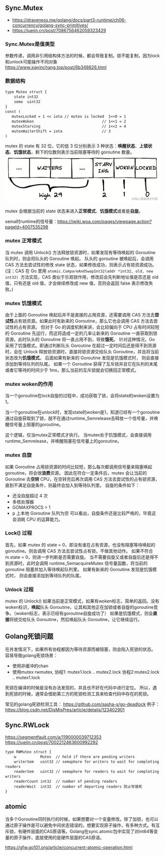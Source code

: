 ## Sync.Mutex

- https://draveness.me/golang/docs/part3-runtime/ch06-concurrency/golang-sync-primitives/
- https://juejin.cn/post/7086756462059323429

### Sync.Mutex是值类型
参数传递，调用非引用结构体方法的时候，都会导致复制。锁不能复制，因为lock和unlock可能操作不同对象
https://www.xiayinchang.top/post/6b348626.html

### 数据结构
``` 
type Mutex struct {
    state int32
    sema  uint32
}
const (
   mutexLocked = 1 << iota // mutex is locked  1<<0 = 1
   mutexWoken    							// 1<<1 = 2
   mutexStarving 							// 1<<2 = 4
   mutexWaiterShift = iota				    // 3
)
```
mutex 的 state 有 32 位，它的低 3 位分别表示 3 种状态：**唤醒状态**、**上锁状态**、**饥饿状态**，剩下的位数则表示当前阻塞等待的 goroutine 数量。
![alt text](image-21.png)

mutex 会根据当前的 state 状态来进入**正常模式**、**饥饿模式**或者是**自旋**。

sema时runtime的信号量：https://iwiki.woa.com/pages/viewpage.action?pageId=4007535298

### mutex 正常模式
当 mutex 调用 Unlock() 方法释放锁资源时，如果发现有等待唤起的 Goroutine 队列时，则会将队头的 Goroutine 唤起。
队头的 goroutine 被唤起后，会调用 CAS 方法去尝试性的修改 state 状态，如果修改成功，则表示占有锁资源成功。
(注：CAS 在 Go 里用 `atomic.CompareAndSwapInt32(addr *int32, old, new int32) `方法实现，CAS 类似于乐观锁作用，修改前会先判断地址值是否还是 old 值，只有还是 old 值，才会继续修改成 new 值，否则会返回 false 表示修改失败。)

### mutex 饥饿模式
由于上面的 Goroutine 唤起后并不是直接的占用资源，还需要调用 CAS 方法去**尝试性**占有锁资源。如果此时有新来的 Goroutine，那么它也会调用 CAS 方法去尝试性的占有资源。
但对于 Go 的调度机制来讲，会比较偏向于 CPU 占有时间较短的 Goroutine 先运行，而这将造成一定的几率让新来的 Goroutine 一直获取到锁资源，此时队头的 Goroutine 将一直占用不到，导致**饿死**。
针对这种情况，Go 采用了饥饿模式。即通过判断队头 Goroutine 在超过一定时间后还是得不到资源时，会在 Unlock 释放锁资源时，直接将锁资源交给队头 Goroutine，并且将当前状态改为**饥饿模式**。
后面如果有新来的 Goroutine 发现是饥饿模式时， 则会直接添加到等待队列的队尾。
如果一个 Goroutine 获得了互斥锁并且它在队列的末尾或者它等待的时间少于 1ms，那么当前的互斥锁就会切换回正常模式。

### mutex woken的作用

当一个goroutine在lock自旋的过程中，成功获取了锁，会将state的woken设置为1。

当一个goroutine在unlock时，发现state的woken是1，知道已经有一个goroutine通过自旋获取到了锁，就不在通过runtime_Semrelease去释放一个信号量，并唤醒信号量上阻塞的goroutine。

这个逻辑，仅当mutex正常模式才执行。 当mutex处于饥饿模式，会直接调用runtime_Semrelease，并唤醒阻塞在信号量上的goroutine。



### mutex 自旋
如果 Goroutine 占用锁资源的时间比较短，那么每次都调用信号量来阻塞唤起 goroutine，将会很**浪费**资源。
因此在符合一定条件后，mutex 会让当前的 Goroutine 去**空转** CPU，在空转完后再次调用 CAS 方法去尝试性的占有锁资源，直到不满足自旋条件，则最终会加入到等待队列里。
自旋的条件如下：

- 还没自旋超过 4 次
- 多核处理器
- GOMAXPROCS > 1
- p 上本地 Goroutine 队列为空
可以看出，自旋条件还是比较严格的，毕竟这会消耗 CPU 的运算能力。


### Lock() 过程
首先，如果 mutex 的 state = 0，即没有谁在占有资源，也没有阻塞等待唤起的 goroutine。则会调用 CAS 方法去尝试性占有锁，不做其他动作。
如果不符合 m.state = 0，则进一步判断是否需要自旋。
当不需要自旋又或者自旋后还是得不到资源时，此时会调用 runtime_SemacquireMutex 信号量函数，将当前的 goroutine 阻塞并加入等待唤起队列里。
如果有新来的 Goroutine 发现是饥饿模式时， 则会直接添加到等待队列的队尾。

### Unlock 过程
mutex 的 Unlock() 
如果当前是正常模式，如果有woken标志，简单的返回。没有woken标识，**唤起**队头 Goroutine，让其和其他正在加锁或者自旋的goroutine竞争。（woken标志，表示已经有goroutine自旋成功了）
如果是饥饿模式，则会**直接**将锁交给队头 Goroutine，然后唤起队头 Goroutine，让它继续运行。


## Golang死锁问题
在并发情况下，如果所有协程都因为等待资源而被阻塞，则会陷入死锁的状态。
容易导致golang死锁场景：

- 使用非缓冲的chan
- 使用mutex rwmutex, 协程1: mutex1.lock .. mutex2.lock 协程2:mutex2.lock .. mutex1.lock

死锁在编译的时候是没有办法发现的，并且也不好在代码中进行定位。
所以，遇到死锁的时候，通常会借助第三方的死锁检测工具来检查代码中存在的死锁。

常见的golang死锁检测工具： https://github.com/sasha-s/go-deadlock
例子： https://blog.csdn.net/DisMisPres/article/details/123402901




## Sync.RWLock
https://segmentfault.com/a/1190000039712353
https://juejin.cn/post/7002212463600992292
``` 
type RWMutex struct {
    w           Mutex  // held if there are pending writers
    writerSem   uint32 // semaphore for writers to wait for completing readers
    readerSem   uint32 // semaphore for readers to wait for completing writers
    readerCount int32  // number of pending readers
    readerWait  int32  // number of departing readers 防止写饿死
}
```



## atomic
当多个Goroutine同时执行的时候，如果想要对一个变量修改。除了加锁，也可以通过原子操作是可以避免中间状态错误的。想要实现原子操作，有多种方式。有互斥锁，有硬件层面的CAS原语等。Golang在sync.atomic包中实现了对int64等变量的原子操作，底层使用的是硬件层面的CAS原语。

https://gfw.go101.org/article/concurrent-atomic-operation.html

